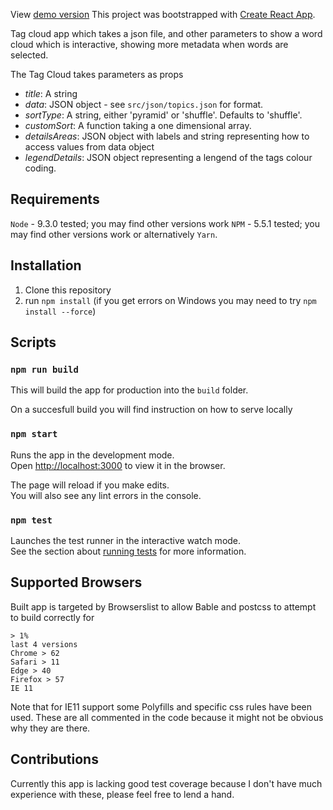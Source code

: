 View [demo version](https://mattybalaam.github.io/)
This project was bootstrapped with [Create React App](https://github.com/facebookincubator/create-react-app).

Tag cloud app which takes a json file, and other parameters to show a word cloud which is interactive, showing more metadata when words are selected.

The Tag Cloud takes parameters as props

- *title*: A string
- *data*: JSON object - see `src/json/topics.json` for format.
- *sortType*: A string, either 'pyramid' or 'shuffle'. Defaults to 'shuffle'.
- *customSort*: A function taking a one dimensional array.
- *detailsAreas*: JSON object with labels and string representing how to access values from data object
- *legendDetails*: JSON object representing a lengend of the tags colour coding. 

## Requirements
`Node` - 9.3.0 tested; you may find other versions work
`NPM` - 5.5.1 tested; you may find other versions work
or alternatively `Yarn`.

## Installation
1. Clone this repository 
2. run `npm install` (if you get errors on Windows you may need to try `npm install --force`)

## Scripts

### `npm run build`

This will build the app for production into the `build` folder.

On a succesfull build you will find instruction on how to serve locally

### `npm start`

Runs the app in the development mode.<br>
Open [http://localhost:3000](http://localhost:3000) to view it in the browser.

The page will reload if you make edits.<br>
You will also see any lint errors in the console.

### `npm test`

Launches the test runner in the interactive watch mode.<br>
See the section about [running tests](#running-tests) for more information.

## Supported Browsers

Built app is targeted by Browserslist to allow Bable and postcss to attempt to build correctly for 

```
> 1%
last 4 versions
Chrome > 62
Safari > 11
Edge > 40
Firefox > 57
IE 11
```

Note that for IE11 support some Polyfills and specific css rules have been used. These are all commented in the code because it might not be obvious why they are there. 

## Contributions
Currently this app is lacking good test coverage because I don't have much experience with these, please feel free to lend a hand. 
